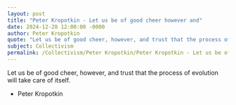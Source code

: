 ```yaml
---
layout: post
title: "Peter Kropotkin - Let us be of good cheer however and"
date: 2024-12-28 12:00:00 -0000
author: Peter Kropotkin
quote: "Let us be of good cheer, however, and trust that the process of evolution will take care of itself."
subject: Collectivism
permalink: /Collectivism/Peter Kropotkin/Peter Kropotkin - Let us be of good cheer however and
---
```


Let us be of good cheer, however, and trust that the process of evolution will take care of itself.

- Peter Kropotkin

